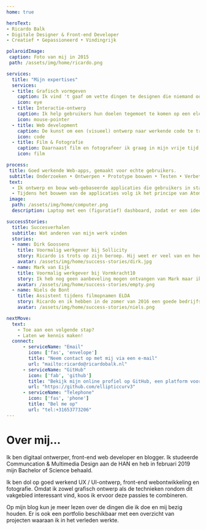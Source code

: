 ```yaml
---
home: true

heroText:
- Ricardo Balk
- Digitale Designer & Front-end Developer
- Creatief • Gepassioneerd • Vindingrijk

polaroidImage:
 caption: Foto van mij in 2015
 path: /assets/img/home/ricardo.png

services:
  title: "Mijn expertises"
  services:
  - title: Grafisch vormgeven
    caption: Ik vind 't gaaf om vette dingen te designen die niemand ooit eerder heeft gezien.
    icon: eye
  - title: Interactie-ontwerp
    caption: Ik help gebruikers hun doelen tegemoet te komen op een elegante en effectieve manier.
    icon: mouse-pointer
  - title: Web development
    caption: De kunst om een (visueel) ontwerp naar werkende code te transformeren is helemaal mijn ding.
    icon: code
  - title: Film & Fotografie
    caption: Daarnaast film en fotografeer ik graag in mijn vrije tijd, en noem het dan ook mijn 'professionele hobby'.
    icon: film

process:
 title: Goed werkende Web-apps, gemaakt voor echte gebruikers.
 subtitle: Onderzoeken • Ontwerpen • Prototype bouwen • Testen • Verbeteren • Bouwen
 text:
  - Ik ontwerp en bouw web-gebaseerde applicaties die gebruikers in staat stelt om hun doelen te bereiken op een eenvoudige, effectieve en prettige manier. Tijdens het ontwerpproces hanteer ik de Design Thinking methode, waardoor de gebruikers nauw betrokken blijven gedurende het gehele ontwerpproces.
  - Tijdens het bouwen van de applicaties volg ik het principe van Atomic Design en gebruik ik de allerlaatste technieken op het gebied van webdevelopment, zoals Vue.js en React.
 image:
  path: /assets/img/home/computer.png
  description: Laptop met een (figuratief) dashboard, zodat er een idee ontstaat wat voor soort webapplicaties tot de mogelijkheden behoren.

successStories:
  title: Succesverhalen
  subtitle: Wat anderen van mijn werk vinden
  stories:
  - name: Dirk Goossens
    title: Voormalig werkgever bij Sollicity
    story: Ricardo is trots op zijn beroep. Hij weet er veel van en heeft een grote ambitie om altijd meer te leren. Hij is vrolijk, sociaal en ik waardeerde zijn tijd bij Sollicity.
    avatar: /assets/img/home/success-stories/dirk.jpg
  - name: Mark van Eijk
    title: Voormalig werkgever bij Vormkracht10
    story: Ik heb nog geen aanbeveling mogen ontvangen van Mark maar ik weet zeker dat hij open staat voor een telefoontje!
    avatar: /assets/img/home/success-stories/empty.png
  - name: Niels de Bont
    title: Assistent tijdens filmopnamen ELDA
    story: Ricardo en ik hebben in de zomer van 2016 een goede bedrijfsfilm gemaakt. Ricardo werkt op een gestructureerde manier, waardoor we vlot een goede film maakten. Het was een prettige samenwerking.
    avatar: /assets/img/home/success-stories/niels.png

nextMove:
  text:
    - Toe aan een volgende stap?
    - Laten we kennis maken!
  connect:
      - serviceName: "Email"
        icon: ['fas', 'envelope']
        title: "Neem contact op met mij via een e-mail"
        url: "mailto:ricardo@ricardobalk.nl"
      - serviceName: "GitHub"
        icon: ['fab', 'github']
        title: "Bekijk mijn online profiel op GitHub, een platform voor open source softwareontwikkeling"
        url: "https://github.com/ellipticcurv3"
      - serviceName: "Telephone"
        icon: ['fas', 'phone']
        title: "Bel me op"
        url: "tel:+31653773206"
---
```


<h1>Over mij&hellip;</h1>
<p>Ik ben digitaal ontwerper, front-end web developer en blogger. Ik studeerde Communcation &amp; Multimedia Design aan de HAN en heb in februari 2019 mijn Bachelor of Science behaald.</p>
<p>Ik ben dol op goed werkend UX / UI-ontwerp, front-end webontwikkeling en fotografie. Omdat ik zowel grafisch ontwerp als de technieken rondom dit vakgebied interessant vind, koos ik ervoor deze passies te combineren.</p>
<p>Op mijn blog kun je meer lezen over de dingen die ik doe en mij bezig houden. Er is ook een portfolio beschikbaar met een overzicht van projecten waaraan ik in het verleden werkte.</p>
